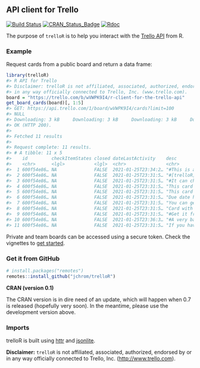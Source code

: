 
<!-- README.md is generated from README.Rmd. Please edit that file -->

## API client for Trello

[![Build
Status](https://travis-ci.org/jchrom/trelloR.svg?branch=master)](https://travis-ci.org/jchrom/trelloR)
[![CRAN\_Status\_Badge](http://www.r-pkg.org/badges/version/trelloR)](https://cran.r-project.org/package=trelloR)
[![Rdoc](http://www.rdocumentation.org/badges/version/trelloR)](http://www.rdocumentation.org/packages/trelloR)

The purpose of `trelloR` is to help you interact with the [Trello
API](https://developer.atlassian.com/cloud/trello/rest) from R.

### Example

Request cards from a public board and return a data frame:

``` r
library(trelloR)
#> R API for Trello
#> Disclaimer: trelloR is not affiliated, associated, authorized, endorsed by or
#> in any way officially connected to Trello, Inc. (www.trello.com).
board = "https://trello.com/b/wVWPK9I4/r-client-for-the-trello-api"
get_board_cards(board)[, 1:5]
#> GET: https://api.trello.com/1/board/wVWPK9I4/cards?limit=100
#> NULL
#> Downloading: 3 kB     Downloading: 3 kB     Downloading: 3 kB     Downloading: 3 kB
#> OK (HTTP 200).
#> 
#> Fetched 11 results
#> 
#> Request complete: 11 results.
#> # A tibble: 11 x 5
#>    id         checkItemStates closed dateLastActivity    desc                   
#>    <chr>      <lgl>           <lgl>  <chr>               <chr>                  
#>  1 600f54e86… NA              FALSE  2021-01-25T23:34:2… "#This is a testing bo…
#>  2 600f54e86… NA              FALSE  2021-01-25T23:31:5… "#[trelloR](https://gi…
#>  3 600f54e86… NA              FALSE  2021-01-25T23:31:5… "#It can change things…
#>  4 600f54e86… NA              FALSE  2021-01-25T23:31:5… "This card is demoing …
#>  5 600f54e86… NA              FALSE  2021-01-25T23:31:5… "This card has a due d…
#>  6 600f54e86… NA              FALSE  2021-01-25T23:31:5… "Due date has been add…
#>  7 600f54e86… NA              FALSE  2021-01-25T23:31:5… "You can get custom fi…
#>  8 600f54e86… NA              FALSE  2021-01-25T23:31:5… "Card with comments. C…
#>  9 600f54e86… NA              FALSE  2021-01-25T23:31:5… "#Get it from GitHub\n…
#> 10 600f54e86… NA              FALSE  2021-01-25T23:36:3… "#A very basic example…
#> 11 600f54e86… NA              FALSE  2021-01-25T23:31:5… "If you have found a b…
```

Private and team boards can be accessed using a secure token. Check the
vignettes to [get
started](https://jchrom.github.io/trelloR/articles/getting-public-data.html).

### Get it from GitHub

``` r
# install.packages("remotes")
remotes::install_github("jchrom/trelloR")
```

**CRAN (version 0.1)**

The CRAN version is in dire need of an update, which will happen when
0.7 is released (hopefully very soon). In the meantime, please use the
development version above.

### Imports

trelloR is built using [httr](https://cran.r-project.org/package=httr)
and [jsonlite](https://cran.r-project.org/package=jsonlite).

**Disclaimer:** `trelloR` is not affiliated, associated, authorized,
endorsed by or in any way officially connected to Trello,
Inc. (<http://www.trello.com>).

